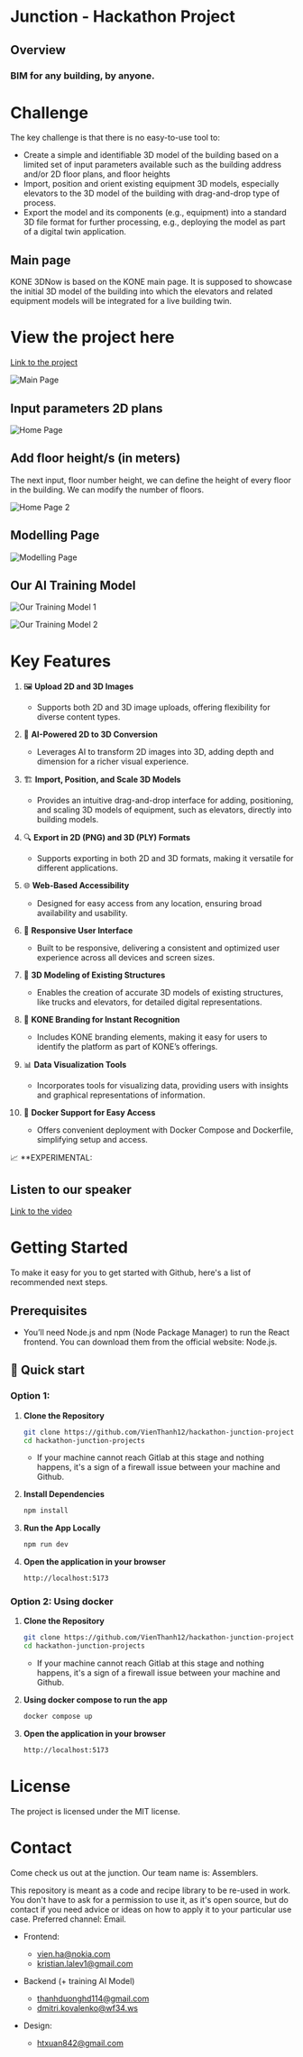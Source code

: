 # Junction - Hackathon Project

## Overview

### BIM for any building, by anyone.

# Challenge

The key challenge is that there is no easy-to-use tool to:

- Create a simple and identifiable 3D model of the building based on a limited set of input parameters available such as the building address and/or 2D floor plans, and floor heights
- Import, position and orient existing equipment 3D models, especially elevators to the 3D model of the building with drag-and-drop type of process.
- Export the model and its components (e.g., equipment) into a standard 3D file format for further processing, e.g., deploying the model as part of a digital twin application.

## Main page

KONE 3DNow is based on the KONE main page. It is supposed to showcase the initial 3D model of the building into which the elevators and related equipment models will be integrated for a live building twin.

# View the project here

[Link to the project](https://hackathon-junction-projects.onrender.com/)

![Main Page](/src/assets/MainPage.png)

## Input parameters 2D plans

![Home Page](/src/assets/HomePage.png)

## Add floor height/s (in meters)

The next input, floor number height, we can define the height of every floor in the building. We can modify the number of floors.

![Home Page 2](/src/assets/HomePage2.png)

## Modelling Page

![Modelling Page](/src/assets/ModellingPage.png)

## Our AI Training Model

![Our Training Model 1](/src/assets/OurTrainingModel1.jpg)

![Our Training Model 2](/src/assets/OurTrainingModel2.jpg)

# Key Features

1. 🖼️ **Upload 2D and 3D Images**

   - Supports both 2D and 3D image uploads, offering flexibility for diverse content types.

2. 📝 **AI-Powered 2D to 3D Conversion**

   - Leverages AI to transform 2D images into 3D, adding depth and dimension for a richer visual experience.

3. 🏗 **Import, Position, and Scale 3D Models**

   - Provides an intuitive drag-and-drop interface for adding, positioning, and scaling 3D models of equipment, such as elevators, directly into building models.

4. 🔍 **Export in 2D (PNG) and 3D (PLY) Formats**

   - Supports exporting in both 2D and 3D formats, making it versatile for different applications.

5. 🌐 **Web-Based Accessibility**

   - Designed for easy access from any location, ensuring broad availability and usability.

6. 📐 **Responsive User Interface**

   - Built to be responsive, delivering a consistent and optimized user experience across all devices and screen sizes.

7. 📍 **3D Modeling of Existing Structures**

   - Enables the creation of accurate 3D models of existing structures, like trucks and elevators, for detailed digital representations.

8. 🔵 **KONE Branding for Instant Recognition**

   - Includes KONE branding elements, making it easy for users to identify the platform as part of KONE’s offerings.

9. 📊 **Data Visualization Tools**

   - Incorporates tools for visualizing data, providing users with insights and graphical representations of information.

10. 🔄 **Docker Support for Easy Access**

    - Offers convenient deployment with Docker Compose and Dockerfile, simplifying setup and access.

📈 \*\*EXPERIMENTAL:

## Listen to our speaker

[Link to the video](https://www.youtube.com/watch?v=Y78K7878787)

# Getting Started

To make it easy for you to get started with Github, here's a list of recommended next steps.

## Prerequisites

- You’ll need Node.js and npm (Node Package Manager) to run the React frontend. You can download them from the official website: Node.js.

## 🚀 Quick start

### Option 1:

1. **Clone the Repository**

   ```bash
   git clone https://github.com/VienThanh12/hackathon-junction-projects.git
   cd hackathon-junction-projects
   ```

   - If your machine cannot reach Gitlab at this stage and nothing happens, it's a sign of a firewall issue between your machine and Github.

2. **Install Dependencies**

   ```bash
   npm install
   ```

3. **Run the App Locally**

   ```bash
   npm run dev
   ```

4. **Open the application in your browser**
   ```bash
   http://localhost:5173
   ```

### Option 2: Using docker

1. **Clone the Repository**

   ```bash
   git clone https://github.com/VienThanh12/hackathon-junction-projects.git
   cd hackathon-junction-projects
   ```

   - If your machine cannot reach Gitlab at this stage and nothing happens, it's a sign of a firewall issue between your machine and Github.

2. **Using docker compose to run the app**

   ```bash
   docker compose up
   ```

3. **Open the application in your browser**
   ```bash
   http://localhost:5173
   ```

# License

The project is licensed under the MIT license.

# Contact

Come check us out at the junction. Our team name is: Assemblers.

This repository is meant as a code and recipe library to be re-used in work. You don't have to ask for a permission to use it, as it's open source, but do contact if you need advice or ideas on how to apply it to your particular use case.
Preferred channel: Email.

- Frontend:

  - vien.ha@nokia.com
  - kristian.lalev1@gmail.com

- Backend (+ training AI Model)

  - thanhduonghd114@gmail.com
  - dmitri.kovalenko@wf34.ws

- Design:
  - htxuan842@gmail.com
